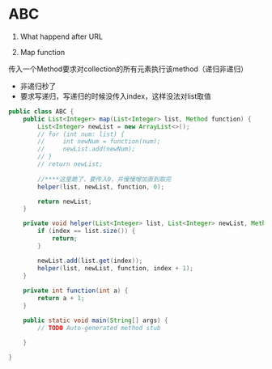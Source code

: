 # ABC

1. What happend after URL

2. Map function

传入一个Method要求对collection的所有元素执行该method（递归非递归）

* 非递归秒了
* 要求写递归，写递归的时候没传入index，这样没法对list取值


```java
public class ABC {
    public List<Integer> map(List<Integer> list, Method function) {
        List<Integer> newList = new ArrayList<>();
        // for (int num: list) {
        //     int newNum = function(num);
        //     newList.add(newNum);
        // }
        // return newList;
        
        //****这里跪了，要传入0，并慢慢增加直到取完
        helper(list, newList, function, 0);

        return newList;
    }

    private void helper(List<Integer> list, List<Integer> newList, Method function, int index) {
        if (index == list.size()) {
            return;
        }  

        newList.add(list.get(index));
        helper(list, newList, function, index + 1);
    }
    
    private int function(int a) {
        return a + 1;
    }

    public static void main(String[] args) {
        // TODO Auto-generated method stub

    }

}
```